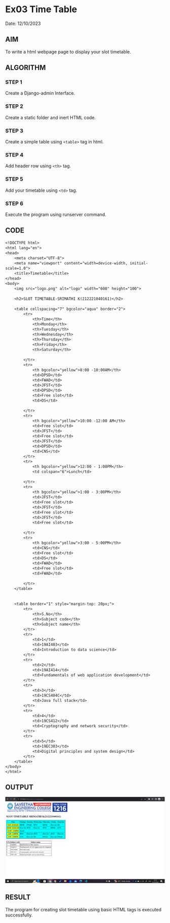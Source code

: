 # Ex03 Time Table
Date: 12/10/2023

## AIM
To write a html webpage page to display your slot timetable.

## ALGORITHM
### STEP 1
Create a Django-admin Interface.

### STEP 2
Create a static folder and inert HTML code.

### STEP 3
Create a simple table using ```<table>``` tag in html.

### STEP 4
Add header row using ```<th>``` tag.

### STEP 5
Add your timetable using ```<td>``` tag.

### STEP 6
Execute the program using runserver command.

## CODE
```
<!DOCTYPE html>
<html lang="en">
<head>
    <meta charset="UTF-8">
    <meta name="viewport" content="width=device-width, initial-scale=1.0">
    <title>Timetable</title>
</head>
<body>
    <img src="logo.png" alt="logo" width="600" height="100">
    
    <h2>SLOT TIMETABLE-SRIMATHI K(212221040161)</h2>

    <table cellspacing="7" bgcolor="aqua" border="2">
        <tr>
            <th>Time</th>
            <th>Monday</th>
            <th>Tuesday</th>
            <th>Wednesday</th>
            <th>Thursday</th>
            <th>Friday</th>
            <th>Saturday</th>

        </tr>
        <tr>
            <th bgcolor="yellow">8:00 -10:00AM</th>
            <td>DPSD</td>
            <td>FWAD</td>
            <td>JFST</td>
            <td>DPSD</td>
            <td>Free slot</td>
            <td>DS</td>

        </tr>
        <tr>
            <th bgcolor="yellow">10:00 -12:00 AM</th>
            <td>Free slot</td>
            <td>JFST</td>
            <td>Free slot</td>
            <td>JFST</td>
            <td>DPSD</td>
            <td>CNS</td>
        </tr>
        <tr>
            <th bgcolor="yellow">12:00 - 1:00PM</th>
            <td colspan="6">Lunch</td>

        </tr>
        <tr>
            <th bgcolor="yellow">1:00 - 3:00PM</th>
            <td>JFST</td>
            <td>Free slot</td>
            <td>JFST</td>
            <td>Free slot</td>
            <td>JFST</td>
            <td>Free slot</td>

        </tr>
        <tr>
            <th bgcolor="yellow">3:00 - 5:00PM</th>
            <td>CNS</td>
            <td>Free slot</td>
            <td>DS</td>
            <td>FWAD</td>
            <td>Free slot</td>
            <td>FWAD</td>

        </tr>
    </table>


    <table border="1" style="margin-top: 20px;">
        <tr>
            <th>S.No</th>
            <th>Subject code</th>
            <th>Subject name</th>
        </tr>
        <tr>
            <td>1</td>
            <td>19AI403</td>
            <td>Introduction to data science</td>
        </tr>
        <tr>
            <td>2</td>
            <td>19AI414</td>
            <td>Fundamentals of web application development</td>
        </tr>
        <tr>
            <td>3</td>
            <td>19CS404C</td>
            <td>Java full stack</td>
        </tr>
        <tr>
            <td>4</td>
            <td>19CS412</td>
            <td>Cryptography and network security</td>
        </tr>
        <tr>
            <td>5</td>
            <td>19EC303</td>
            <td>Digital principles and system design</td>
        </tr>
    </table>
</body>
</html>

```

## OUTPUT
![Alt text](image.png)

## RESULT
The program for creating slot timetable using basic HTML tags is executed successfully.
